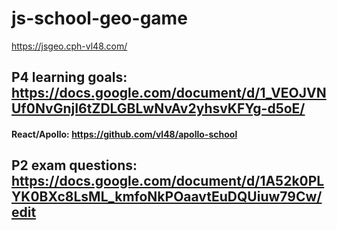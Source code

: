 # js-school-geo-game

https://jsgeo.cph-vl48.com/

## P4 learning goals: https://docs.google.com/document/d/1_VEOJVNUf0NvGnjI6tZDLGBLwNvAv2yhsvKFYg-d5oE/
#### React/Apollo: https://github.com/vl48/apollo-school


## P2 exam questions: https://docs.google.com/document/d/1A52k0PLYK0BXc8LsML_kmfoNkPOaavtEuDQUiuw79Cw/edit
